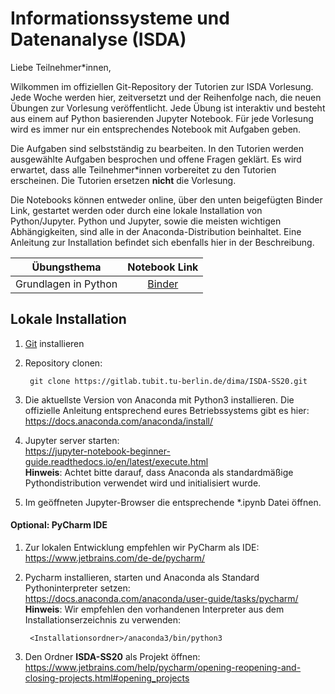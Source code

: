 # Informationssysteme und Datenanalyse (ISDA)

Liebe Teilnehmer*innen, 

Wilkommen im offiziellen Git-Repository der Tutorien zur ISDA Vorlesung. Jede Woche werden hier, zeitversetzt 
und der Reihenfolge nach, die neuen Übungen zur Vorlesung veröffentlicht. Jede Übung ist interaktiv und besteht
aus einem auf Python basierenden Jupyter Notebook. Für jede Vorlesung wird es immer nur ein entsprechendes Notebook
mit Aufgaben geben.

Die Aufgaben sind selbstständig zu bearbeiten. In den Tutorien werden ausgewählte Aufgaben
besprochen und offene Fragen geklärt. Es wird erwartet, dass alle Teilnehmer*innen vorbereitet zu den Tutorien
erscheinen. Die Tutorien ersetzen **nicht** die Vorlesung.

Die Notebooks können entweder online, über den unten beigefügten Binder Link, gestartet werden oder durch
eine lokale Installation von Python/Jupyter. Python und Jupyter, sowie die meisten wichtigen Abhängigkeiten,
sind alle in der Anaconda-Distribution beinhaltet. Eine Anleitung zur Installation befindet sich
ebenfalls hier in der Beschreibung.

| Übungsthema  | Notebook Link |
| ------------- | :-------------: |
| Grundlagen in Python  | [Binder](https://mybinder.org/v2/git/https%3A%2F%2Fgitlab.tubit.tu-berlin.de%2Fdima%2FISDA-SS20.git/master?filepath=01_basics.ipynb)  |

## Lokale Installation

1. [Git](https://git-scm.com/book/en/v2/Getting-Started-Installing-Git) installieren
2. Repository clonen: 

        git clone https://gitlab.tubit.tu-berlin.de/dima/ISDA-SS20.git

3. Die aktuellste Version von Anaconda mit Python3 installieren. Die 
offizielle Anleitung entsprechend eures Betriebssystems gibt es hier:
https://docs.anaconda.com/anaconda/install/

4. Jupyter server starten:  
    https://jupyter-notebook-beginner-guide.readthedocs.io/en/latest/execute.html   
    **Hinweis**: Achtet bitte darauf, dass Anaconda als standardmäßige Pythondistribution verwendet wird und initialisiert wurde. 

5. Im geöffneten Jupyter-Browser die entsprechende *.ipynb Datei öffnen.

#### Optional: PyCharm IDE   

1. Zur lokalen Entwicklung empfehlen wir PyCharm als IDE:   
    https://www.jetbrains.com/de-de/pycharm/

2. Pycharm installieren, starten und Anaconda als Standard Pythoninterpreter setzen:   
    https://docs.anaconda.com/anaconda/user-guide/tasks/pycharm/    
    **Hinweis**: Wir empfehlen den vorhandenen Interpreter aus dem Installationserzeichnis zu verwenden:
    
        <Installationsordner>/anaconda3/bin/python3
    
3. Den Ordner **ISDA-SS20** als Projekt öffnen:    
    https://www.jetbrains.com/help/pycharm/opening-reopening-and-closing-projects.html#opening_projects
    

    
   
    
